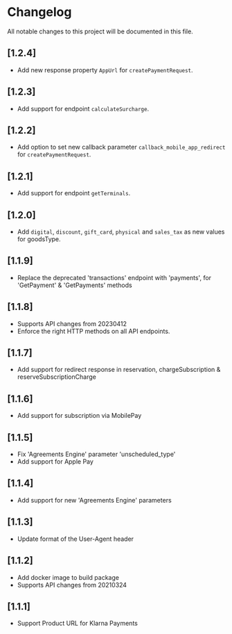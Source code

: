 # Changelog
All notable changes to this project will be documented in this file.

## [1.2.4]

- Add new response property `AppUrl` for `createPaymentRequest`.

## [1.2.3]

- Add support for endpoint `calculateSurcharge`.

## [1.2.2]

- Add option to set new callback parameter `callback_mobile_app_redirect` for `createPaymentRequest`.

## [1.2.1]

- Add support for endpoint `getTerminals`.

## [1.2.0]

- Add `digital`, `discount`, `gift_card`, `physical` and `sales_tax` as new values for goodsType.

## [1.1.9]

- Replace the deprecated 'transactions' endpoint with 'payments', for 'GetPayment' & 'GetPayments' methods

## [1.1.8]

- Supports API changes from 20230412
- Enforce the right HTTP methods on all API endpoints.

## [1.1.7]

- Add support for redirect response in reservation, chargeSubscription & reserveSubscriptionCharge

## [1.1.6]

- Add support for subscription via MobilePay

## [1.1.5]

- Fix 'Agreements Engine' parameter 'unscheduled_type'
- Add support for Apple Pay 

## [1.1.4]

- Add support for new 'Agreements Engine' parameters

## [1.1.3]

- Update format of the User-Agent header

## [1.1.2]

- Add docker image to build package
- Supports API changes from 20210324

## [1.1.1]

- Support Product URL for Klarna Payments
